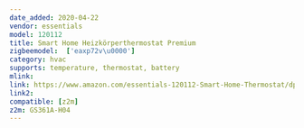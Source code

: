 ```yaml
---
date_added: 2020-04-22
vendor: essentials
model: 120112  
title: Smart Home Heizkörperthermostat Premium
zigbeemodel:  ['eaxp72v\u0000']
category: hvac
supports: temperature, thermostat, battery
mlink: 
link: https://www.amazon.com/essentials-120112-Smart-Home-Thermostat/dp/B0816X9ZDF
link2: 
compatible: [z2m]
z2m: GS361A-H04
---
```

